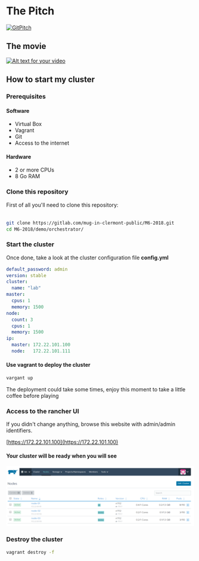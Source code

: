 # The Pitch

[![GitPitch](https://gitpitch.com/assets/badge.svg)](https://gitpitch.com/mug-in-clermont-public/M6-2018/master?grs=gitlab&t=sky)

## The movie

[![Alt text for your video](https://img.youtube.com/vi/4U6XK6NvJ30/0.jpg)](http://www.youtube.com/watch?v=4U6XK6NvJ30)

## How to start my cluster

### Prerequisites

#### Software

* Virtual Box
* Vagrant
* Git
* Access to the internet

#### Hardware

* 2 or more CPUs
* 8 Go RAM

### Clone this repository

First of all you'll need to clone this repository:

```bash

git clone https://gitlab.com/mug-in-clermont-public/M6-2018.git
cd M6-2018/demo/orchestrator/

```

### Start the cluster

Once done, take a look at the cluster configuration file **config.yml**

```yml
default_password: admin
version: stable
cluster: 
  name: "lab"
master:
  cpus: 1
  memory: 1500
node:
  count: 3
  cpus: 1
  memory: 1500
ip:
  master: 172.22.101.100
  node:   172.22.101.111
```

#### Use vagrant to deploy the cluster

```sh
vargant up
```

The deployment could take some times, enjoy this moment to take a little coffee before playing

### Access to the rancher UI

If you didn't change anything, browse this website with admin/admin identifiers.

[https://172.22.101.100](https://172.22.101.100)

#### Your cluster will be ready when you will see

![Cluster is ready!!](assets/cluster-ready.png "Cluster is ready!!")

### Destroy the cluster

```sh
vagrant destroy -f
```
